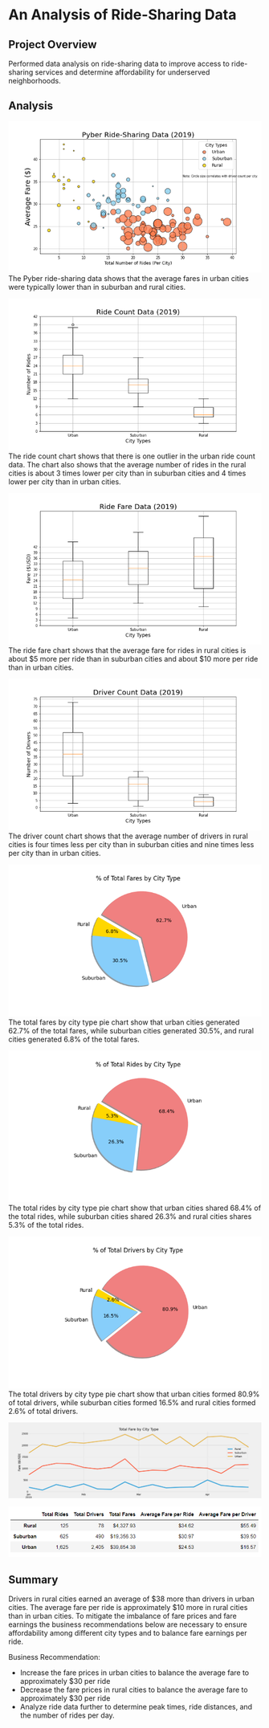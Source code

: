 # An Analysis of Ride-Sharing Data

## Project Overview
Performed data analysis on ride-sharing data to improve access to ride-sharing services and determine affordability for underserved neighborhoods.

## Analysis
![Pyber_Ride_Sharing_Data](https://github.com/frlinh/pyber-analysis/blob/7463784d1c666fe7d589050fd57941995fdc863d/Resources/Fig1.png)
The Pyber ride-sharing data shows that the average fares in urban cities were typically lower than in suburban and rural cities.

![Ride_Count_Data](https://github.com/frlinh/pyber-analysis/blob/4796f5ae0646f15c5042490159e72e676bbe9bf0/Resources/Fig2.png)
The ride count chart shows that there is one outlier in the urban ride count data.  The chart also shows that the average number of rides in the rural cities is about 3 times lower per city than in suburban cities and 4 times lower per city than in urban cities.

![Ride_Fare_Data](https://github.com/frlinh/pyber-analysis/blob/4796f5ae0646f15c5042490159e72e676bbe9bf0/Resources/Fig3.png)
The ride fare chart shows that the average fare for rides in rural cities is about $5 more per ride than in suburban cities and about $10 more per ride than in urban cities.  

![Driver_Count_Data](https://github.com/frlinh/pyber-analysis/blob/4796f5ae0646f15c5042490159e72e676bbe9bf0/Resources/Fig4.png)
The driver count chart shows that the average number of drivers in rural cities is four times less per city than in suburban cities and nine times less per city than in urban cities.

![% of_Total_Fares_by_City_Type](https://github.com/frlinh/pyber-analysis/blob/014b53a73446123f0daacacb9c20acde4fcdcd0e/Resources/Fig5.png)
The total fares by city type pie chart show that urban cities generated 62.7% of the total fares, while suburban cities generated 30.5%, and rural cities generated 6.8% of the total fares.

![% of_Total_Rides_by_City_Type](https://github.com/frlinh/pyber-analysis/blob/4796f5ae0646f15c5042490159e72e676bbe9bf0/Resources/Fig6.png)
The total rides by city type pie chart show that urban cities shared 68.4% of the total rides, while suburban cities shared 26.3% and rural cities shares 5.3% of the total rides.

![% of_Total_Drivers_by_City_Type](https://github.com/frlinh/pyber-analysis/blob/4796f5ae0646f15c5042490159e72e676bbe9bf0/Resources/Fig7.png)
The total drivers by city type pie chart show that urban cities formed 80.9% of total drivers, while suburban cities formed 16.5% and rural cities formed 2.6% of total drivers. 

![Total_Fare_by_City_Type](https://github.com/frlinh/pyber-analysis/blob/4796f5ae0646f15c5042490159e72e676bbe9bf0/Resources/Challenge_fare_summary.png)

![Pyber_Ride_Summary](https://github.com/frlinh/pyber-analysis/blob/7463784d1c666fe7d589050fd57941995fdc863d/Resources/pyber_ride_summary.png)

## Summary
Drivers in rural cities earned an average of $38 more than drivers in urban cities. The average fare per ride is approximately $10 more in rural cities than in urban cities.  To mitigate the imbalance of fare prices and fare earnings the business recommendations below are necessary to ensure affordability among different city types and to balance fare earnings per ride.

Business Recommendation:
- Increase the fare prices in urban cities to balance the average fare to approximately $30 per ride
- Decrease the fare prices in rural cities to balance the average fare to approximately $30 per ride
- Analyze ride data further to determine peak times, ride distances, and the number of rides per day.
